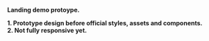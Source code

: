 **Landing demo protoype.**

**1. Prototype design before official styles, assets and components.**\
**2. Not fully responsive yet.**
